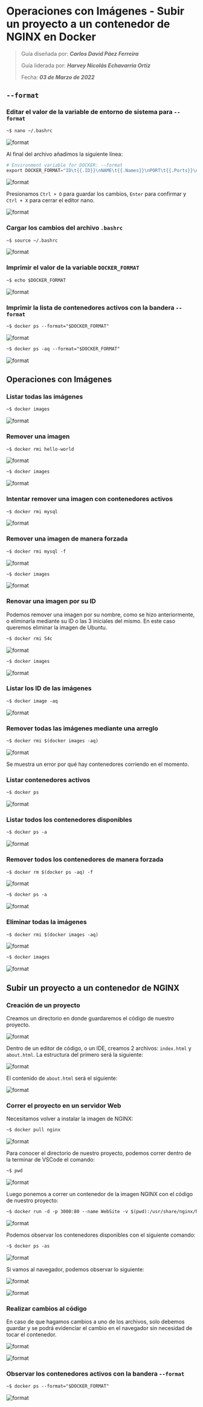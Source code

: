 # Operaciones con Imágenes - Subir un proyecto a un contenedor de NGINX en Docker

> Guía diseñada por: ***Carlos David Páez Ferreira***
>
> Guía liderada por: ***Harvey Nicolás Echavarria Ortiz***
>
> Fecha: ***03 de Marzo de 2022***

## `--format`

### Editar el valor de la variable de entorno de sistema para `--format`

```txt
~$ nano ~/.bashrc
```

![format](doc/01.png)

Al final del archivo añadimos la siguiente línea:

```py
# Environment variable for DOCKER: --format
export DOCKER_FORMAT="ID\t{{.ID}}\nNAME\t{{.Names}}\nPORT\t{{.Ports}}\nSTATUS\t{{.Status}}\nCOMMAND\t{{.Command}}\nCREATED\t{{.CreatedAt}}\nSIZE\t{{.Size}}\n"
```

![format](doc/02.png)

Presionamos `Ctrl + O` para guardar los cambios, `Enter` para confirmar y `Ctrl + X` para cerrar el editor nano.

![format](doc/03.png)

### Cargar los cambios del archivo `.bashrc`

```txt
~$ source ~/.bashrc
```

![format](doc/04.png)

### Imprimir el valor de la variable `DOCKER_FORMAT`

```txt
~$ echo $DOCKER_FORMAT
```

![format](doc/05.png)

### Imprimir la lista de contenedores activos con la bandera `--format`

```txt
~$ docker ps --format="$DOCKER_FORMAT"
```

![format](doc/06.png)

```txt
~$ docker ps -aq --format="$DOCKER_FORMAT"
```

![format](doc/07.png)

## Operaciones con Imágenes

### Listar todas las imágenes

```txt
~$ docker images
```

![format](doc/08.png)

### Remover una imagen

```txt
~$ docker rmi hello-world
```

![format](doc/09.png)

```txt
~$ docker images
```

![format](doc/10.png)

### Intentar remover una imagen con contenedores activos

```txt
~$ docker rmi mysql
```

![format](doc/11.png)

### Remover una imagen de manera forzada

```txt
~$ docker rmi mysql -f
```

![format](doc/12.png)

```txt
~$ docker images
```

![format](doc/13.png)

### Renovar una imagen por su ID

Podemos remover una imagen por su nombre, como se hizo anteriormente, o eliminarla mediante su ID o las 3 iniciales del mismo. En este caso queremos eliminar la imagen de Ubuntu.

```txt
~$ docker rmi 54c
```

![format](doc/14.png)

```txt
~$ docker images
```

![format](doc/15.png)

### Listar los ID de las imágenes

```txt
~$ docker image -aq
```

![format](doc/16.png)

### Remover todas las imágenes mediante una arreglo

```txt
~$ docker rmi $(docker images -aq)
```

![format](doc/17.png)

Se muestra un error por qué hay contenedores corriendo en el momento.

### Listar contenedores activos

```txt
~$ docker ps
```

![format](doc/18.png)

### Listar todos los contenedores disponibles

```txt
~$ docker ps -a
```

![format](doc/19.png)

### Remover todos los contenedores de manera forzada

```txt
~$ docker rm $(docker ps -aq) -f
```

![format](doc/20.png)

```txt
~$ docker ps -a
```

![format](doc/21.png)

### Eliminar todas la imágenes

```txt
~$ docker rmi $(docker images -aq)
```

![format](doc/22.png)

```txt
~$ docker images
```

![format](doc/23.png)

## Subir un proyecto a un contenedor de NGINX

### Creación de un proyecto

Creamos un directorio en donde guardaremos el código de nuestro proyecto.

![format](doc/24.png)

Dentro de un editor de código, o un IDE, creamos 2 archivos: `index.html` y `about.html`. La estructura del primero será la siguiente:

![format](doc/25.png)

El contenido de `about.html` será el siguiente:

![format](doc/26.png)

### Correr el proyecto en un servidor Web

Necesitamos volver a instalar la imagen de NGINX:

```txt
~$ docker pull nginx
```

![format](doc/27.png)

Para conocer el directorio de nuestro proyecto, podemos correr dentro de la terminar de VSCode el comando:

```txt
~$ pwd
```

![format](doc/28.png)

Luego ponemos a correr un contenedor de la imagen NGINX con el código de nuestro proyecto:

```txt
~$ docker run -d -p 3000:80 --name WebSite -v $(pwd):/usr/share/nginx/html:ro nginx
```

![format](doc/29.png)

Podemos observar los contenedores disponibles con el siguiente comando:

```txt
~$ docker ps -as
```

![format](doc/30.png)

Si vamos al navegador, podemos observar lo siguiente:

![format](doc/31.png)

![format](doc/32.png)

### Realizar cambios al código

En caso de que hagamos cambios a uno de los archivos, solo debemos guardar y se podrá evidenciar el cambio en el navegador sin necesidad de tocar el contenedor.

![format](doc/33.png)

![format](doc/34.png)

### Observar los contenedores activos con la bandera `--format`

```txt
~$ docker ps --format="$DOCKER_FORMAT"
```

![format](doc/35.png)
